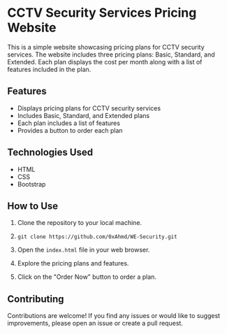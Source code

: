 # CCTV Security Services Pricing Website

This is a simple website showcasing pricing plans for CCTV security services. The website includes three pricing plans: Basic, Standard, and Extended. Each plan displays the cost per month along with a list of features included in the plan.

## Features

- Displays pricing plans for CCTV security services
- Includes Basic, Standard, and Extended plans
- Each plan includes a list of features
- Provides a button to order each plan

## Technologies Used

- HTML
- CSS
- Bootstrap

## How to Use

1. Clone the repository to your local machine.
2. ```
   git clone https://github.com/0xAhmd/WE-Security.git
   ```
   
3. Open the `index.html` file in your web browser.
4. Explore the pricing plans and features.
5. Click on the "Order Now" button to order a plan.

## Contributing

Contributions are welcome! If you find any issues or would like to suggest improvements, please open an issue or create a pull request.

